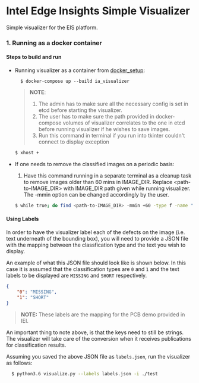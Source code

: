 # Intel Edge Insights Simple Visualizer
Simple visualizer for the EIS platform.

### 1. Running as a docker container

#### Steps to build and run

* Running visualizer as a container from [docker_setup](../../docker_setup):

  ```
    $ docker-compose up --build ia_visualizer
  ```

  > **NOTE**:
  > 1. The admin has to make sure all the necessary config is set in etcd before starting the visualizer.
  > 2. The user has to make sure the path provided in docker-compose volumes of visualizer correlates to the one in etcd before running visualizer if he wishes to save images.
  > 3. Run this command in terminal if you run into tkinter couldn't connect to display exception

    ```sh
    $ xhost +
    ```

* If one needs to remove the classified images on a periodic basis:

  1. Have this command running in a separate terminal as a cleanup task to remove images older than 60 mins in IMAGE_DIR. Replace <path-to-IMAGE_DIR> with IMAGE_DIR path given while running visualizer. The -mmin option can be changed accordingly by the user.

    ```sh
    $ while true; do find <path-to-IMAGE_DIR> -mmin +60 -type f -name "*.png" -exec rm -f {} \;;  done
    ```

#### Using Labels

  In order to have the visualizer label each of the defects on the image (i.e.
  text underneath of the bounding box), you will need to provide a JSON file with
  the mapping between the classfication type and the text you wish to display.

  An example of what this JSON file should look like is shown below. In this case
  it is assumed that the classification types are `0` and `1` and the text labels
  to be displayed are `MISSING` and `SHORT` respectively.

  ```json
  {
      "0": "MISSING",
      "1": "SHORT"
  }
  ```
  > **NOTE:** These labels are the mapping for the PCB demo provided in IEI.

  An important thing to note above, is that the keys need to still be strings.
  The visualizer will take care of the conversion when it receives publications
  for classification results.

  Assuming you saved the above JSON file as `labels.json`, run the visualizer
  as follows:

  ```sh
    $ python3.6 visualize.py --labels labels.json -i ./test
  ```